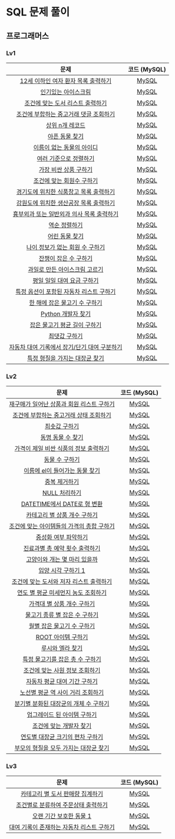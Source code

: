 # SQL 문제 풀이

## 프로그래머스

### Lv1
| 문제 | 코드 (MySQL) |
| :-------------: |:-------------: |
| [12세 이하인 여자 환자 목록 출력하기](https://school.programmers.co.kr/learn/courses/30/lessons/132201) | [MySQL](programmers/Lv1/12세_이하인_여자_환자_목록_출력하기.sql) |
| [인기있는 아이스크림](https://school.programmers.co.kr/learn/courses/30/lessons/133024) | [MySQL](programmers/Lv1/인기있는_아이스크림.sql) |
| [조건에 맞는 도서 리스트 출력하기](https://school.programmers.co.kr/learn/courses/30/lessons/144853) | [MySQL](programmers/Lv1/조건에_맞는_도서_리스트_출력하기.sql) |
| [조건에 부합하는 중고거래 댓글 조회하기](https://school.programmers.co.kr/learn/courses/30/lessons/164673) | [MySQL](programmers/Lv1/조건에_부합하는_중고거래_댓글_조회하기.sql) |
| [상위 n개 레코드](https://school.programmers.co.kr/learn/courses/30/lessons/164673) | [MySQL](programmers/Lv1/상위_n개_레코드.sql) |
| [아픈 동물 찾기](https://school.programmers.co.kr/learn/courses/30/lessons/59036) | [MySQL](programmers/Lv1/아픈_동물_찾기.sql) |
| [이름이 없는 동물의 아이디](https://school.programmers.co.kr/learn/courses/30/lessons/59039) | [MySQL](programmers/Lv1/이름이_없는_동물의_아이디.sql) |
| [여러 기준으로 정렬하기](https://school.programmers.co.kr/learn/courses/30/lessons/59404) | [MySQL](programmers/Lv1/여러_기준으로_정렬하기.sql) |
| [가장 비싼 상품 구하기](https://school.programmers.co.kr/learn/courses/30/lessons/131697) | [MySQL](programmers/Lv1/가장_비싼_상품_구하기.sql) |
| [조건에 맞는 회원수 구하기](https://school.programmers.co.kr/learn/courses/30/lessons/131535) | [MySQL](programmers/Lv1/조건에_맞는_회원수_구하기.sql) |
| [경기도에 위치한 식품창고 목록 출력하기](https://school.programmers.co.kr/learn/courses/30/lessons/131114) | [MySQL](programmers/Lv1/경기도에_위치한_식품창고_목록_출력하기.sql) |
| [강원도에 위치한 생산공장 목록 출력하기](https://school.programmers.co.kr/learn/courses/30/lessons/131112) | [MySQL](programmers/Lv1/강원도에_위치한_생산공장_목록_출력하기.sql) |
| [흉부외과 또는 일반외과 의사 목록 출력하기](https://school.programmers.co.kr/learn/courses/30/lessons/132203) | [MySQL](programmers/Lv1/흉부외과_또는_일반외과_의사_목록_출력하기.sql) |
| [역순 정렬하기](https://school.programmers.co.kr/learn/courses/30/lessons/59035) | [MySQL](programmers/Lv1/역순_정렬하기.sql) |
| [어린 동물 찾기](https://school.programmers.co.kr/learn/courses/30/lessons/59037) | [MySQL](programmers/Lv1/어린_동물_찾기.sql) |
| [나이 정보가 없는 회원 수 구하기](https://school.programmers.co.kr/learn/courses/30/lessons/131528) | [MySQL](programmers/Lv1/나이_정보가_없는_회원_수_구하기.sql) |
| [잔챙이 잡은 수 구하기](https://school.programmers.co.kr/learn/courses/30/lessons/293258) | [MySQL](programmers/Lv1/잔챙이_잡은_수_구하기.sql) |
| [과일로 만든 아이스크림 고르기](https://school.programmers.co.kr/learn/courses/30/lessons/133025) | [MySQL](programmers/Lv1/과일로_만든_아이스크림_고르기.sql) |
| [평일 일일 대여 요금 구하기](https://school.programmers.co.kr/learn/courses/30/lessons/151136) | [MySQL](programmers/Lv1/평일_일일_대여_요금_구하기.sql) |
| [특정 옵션이 포함된 자동차 리스트 구하기](https://school.programmers.co.kr/learn/courses/30/lessons/157343) | [MySQL](programmers/Lv1/특정_옵션이_포함된_자동차_리스트_구하기.sql) |
| [한 해에 잡은 물고기 수 구하기](https://school.programmers.co.kr/learn/courses/30/lessons/298516) | [MySQL](programmers/Lv1/한_해에_잡은_물고기_수_구하기.sql) |
| [Python 개발자 찾기](https://school.programmers.co.kr/learn/courses/30/lessons/276013) | [MySQL](programmers/Lv1/Python_개발자_찾기.sql) |
| [잡은 물고기 평균 길이 구하기](https://school.programmers.co.kr/learn/courses/30/lessons/293259) | [MySQL](programmers/Lv1/잡은_물고기의_평균_길이_구하기.sql) |
| [최댓값 구하기](https://school.programmers.co.kr/learn/courses/30/lessons/59415) | [MySQL](programmers/Lv1/최댓값_구하기.sql) |
| [자동차 대여 기록에서 장기/단기 대여 구분하기](https://school.programmers.co.kr/learn/courses/30/lessons/151138) | [MySQL](programmers/Lv1/자동차_대여_기록에서_장기/단기_대여_구분하기.sql) |
| [특정 형질을 가지는 대장균 찾기](https://school.programmers.co.kr/learn/courses/30/lessons/301646) | [MySQL](programmers/Lv1/특정_형질을_가지는_대장균_찾기.sql) |

### Lv2
| 문제 | 코드 (MySQL) |
| :-------------: |:-------------: |
| [재구매가 일어난 상품과 회원 리스트 구하기](https://school.programmers.co.kr/learn/courses/30/lessons/131536) | [MySQL](programmers/Lv2/재구매가_일어난_상품과_회원_리스트_구하기.sql) |
| [조건에 부합하는 중고거래 상태 조회하기](https://school.programmers.co.kr/learn/courses/30/lessons/164672) | [MySQL](programmers/Lv2/조건에_부합하는_중고거래_상태_조회하기.sql) |
| [최솟값 구하기](https://school.programmers.co.kr/learn/courses/30/lessons/59038) | [MySQL](programmers/Lv2/최솟값_구하기.sql) |
| [동명 동물 수 찾기](https://school.programmers.co.kr/learn/courses/30/lessons/59041) | [MySQL](programmers/Lv2/동명_동물_수_찾기.sql) |
| [가격이 제일 비싼 식품의 정보 출력하기](https://school.programmers.co.kr/learn/courses/30/lessons/131115) | [MySQL](programmers/Lv2/가격이_제일_비싼_식품의_정보_출력하기.sql) |
| [동물 수 구하기](https://school.programmers.co.kr/learn/courses/30/lessons/59406) | [MySQL](programmers/Lv2/동물_수_구하기.sql) |
| [이름에 el이 들어가는 동물 찾기](https://school.programmers.co.kr/learn/courses/30/lessons/59047) | [MySQL](programmers/Lv2/이름에_el이_들어가는_동물_찾기.sql) |
| [중복 제거하기](https://school.programmers.co.kr/learn/courses/30/lessons/59408) | [MySQL](programmers/Lv2/중복_제거하기.sql) |
| [NULL 처리하기](https://school.programmers.co.kr/learn/courses/30/lessons/59410) | [MySQL](programmers/Lv2/NULL_처리하기.sql) |
| [DATETIME에서 DATE로 형 변환](https://school.programmers.co.kr/learn/courses/30/lessons/59414) | [MySQL](programmers/Lv2/DATETIME에서_DATE로_형_변환.sql) |
| [카테고리 별 상품 개수 구하기](https://school.programmers.co.kr/learn/courses/30/lessons/131529) | [MySQL](programmers/Lv2/카테고리_별_상품_개수_구하기.sql) |
| [조건에 맞는 아이템들의 가격의 총합 구하기](https://school.programmers.co.kr/learn/courses/30/lessons/273709) | [MySQL](programmers/Lv2/조건에_맞는_아이템들의_가격의_총합_구하기.sql) |
| [중성화 여부 파악하기](https://school.programmers.co.kr/learn/courses/30/lessons/59409) | [MySQL](programmers/Lv2/중성화_여부_파악하기.sql) |
| [진료과별 총 예약 횟수 출력하기](https://school.programmers.co.kr/learn/courses/30/lessons/132202) | [MySQL](programmers/Lv2/진료과별_총_예약_횟수_출력하기.sql) |
| [고양이와 개는 몇 마리 있을까](https://school.programmers.co.kr/learn/courses/30/lessons/59040) | [MySQL](programmers/Lv2/고양이와_개는_몇_마리_있을까.sql) |
| [입양 시각 구하기 1](https://school.programmers.co.kr/learn/courses/30/lessons/59412) | [MySQL](programmers/Lv2/입양_시각_구하기_1.sql) |
| [조건에 맞는 도서와 저자 리스트 출력하기](https://school.programmers.co.kr/learn/courses/30/lessons/144854) | [MySQL](programmers/Lv2/조건에_맞는_도서와_저자_리스트_출력하기.sql) |
| [연도 별 평균 미세먼지 농도 조회하기](https://school.programmers.co.kr/learn/courses/30/lessons/284530) | [MySQL](programmers/Lv2/연도_별_평균_미세먼지_농도_조회하기.sql) |
| [가격대 별 상품 개수 구하기](https://school.programmers.co.kr/learn/courses/30/lessons/131530) | [MySQL](programmers/Lv2/가격대_별_상품_개수_구하기.sql) |
| [물고기 종류 별 잡은 수 구하기](https://school.programmers.co.kr/learn/courses/30/lessons/293257) | [MySQL](programmers/Lv2/물고기_종류_별_잡은_수_구하기.sql) |
| [월별 잡은 물고기 수 구하기](https://school.programmers.co.kr/learn/courses/30/lessons/293260) | [MySQL](programmers/Lv2/월별_잡은_물고기_수_구하기.sql) |
| [ROOT 아이템 구하기](https://school.programmers.co.kr/learn/courses/30/lessons/273710) | [MySQL](programmers/Lv2/ROOT_아이템_구하기.sql) |
| [루시와 엘라 찾기](https://school.programmers.co.kr/learn/courses/30/lessons/59046) | [MySQL](programmers/Lv2/루시와_엘라_찾기.sql) |
| [특정 물고기를 잡은 총 수 구하기](https://school.programmers.co.kr/learn/courses/30/lessons/298518) | [MySQL](programmers/Lv2/특정_물고기를_잡은_총_수_구하기.sql) |
| [조건에 맞는 사원 정보 조회하기](https://school.programmers.co.kr/learn/courses/30/lessons/284527) | [MySQL](programmers/Lv2/조건에_맞는_사원_정보_조회하기.sql) |
| [자동차 평균 대여 기간 구하기](https://school.programmers.co.kr/learn/courses/30/lessons/157342) | [MySQL](programmers/Lv2/자동차_평균_대여_기간_구하기.sql) |
| [노선별 평균 역 사이 거리 조회하기](https://school.programmers.co.kr/learn/courses/30/lessons/284531) | [MySQL](programmers/Lv2/노선별_평균_역_사이_거리_조회하기.sql) |
| [분기별 분화된 대장균의 개체 수 구하기](https://school.programmers.co.kr/learn/courses/30/lessons/299308) | [MySQL](programmers/Lv2/분기별_분화된_대장균의_개체_수_구하기.sql) |
| [업그레이드 된 아이템 구하기](https://school.programmers.co.kr/learn/courses/30/lessons/273711) | [MySQL](programmers/Lv2/업그레이드_된_아이템_구하기.sql) |
| [조건에 맞는 개발자 찾기](https://school.programmers.co.kr/learn/courses/30/lessons/276034) | [MySQL](programmers/Lv2/조건에_맞는_개발자_찾기.sql) |
| [연도별 대장균 크기의 편차 구하기](https://school.programmers.co.kr/learn/courses/30/lessons/299310) | [MySQL](programmers/Lv2/연도별_대장균_크기의_편차_구하기.sql) |
| [부모의 형질을 모두 가지는 대장균 찾기](https://school.programmers.co.kr/learn/courses/30/lessons/301647) | [MySQL](programmers/Lv2/부모의_형질을_모두_가지는_대장균_찾기.sql) |

### Lv3
| 문제 | 코드 (MySQL) |
| :-------------: |:-------------: |
| [카테고리 별 도서 판매량 집계하기](https://school.programmers.co.kr/learn/courses/30/lessons/144855) | [MySQL](programmers/Lv3/카테고리_별_도서_판매량_집계하기.sql) |
| [조건별로 분류하여 주문상태 출력하기](https://school.programmers.co.kr/learn/courses/30/lessons/131113) | [MySQL](programmers/Lv3/조건별로_분류하여_주문상태_출력하기.sql) |
| [오랜 기간 보호한 동물 1](https://school.programmers.co.kr/learn/courses/30/lessons/59044) | [MySQL](programmers/Lv3/오랜_기간_보호한_동물_1.sql) |
| [대여 기록이 존재하는 자동차 리스트 구하기](https://school.programmers.co.kr/learn/courses/30/lessons/157341) | [MySQL](programmers/Lv3/대여_기록이_존재하는_자동차_리스트_구하기.sql) |
